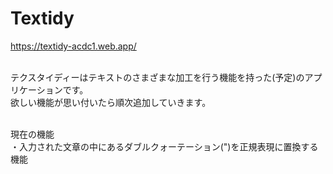 # Textidy
https://textidy-acdc1.web.app/
<br><br>

テクスタイディーはテキストのさまざまな加工を行う機能を持った(予定)のアプリケーションです。<br>
欲しい機能が思い付いたら順次追加していきます。<br><br>

現在の機能<br>
・入力された文章の中にあるダブルクォーテーション(")を正規表現に置換する機能
